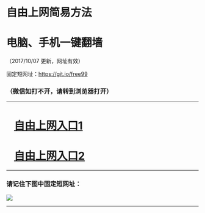 ﻿# 自由上网简易方法

# 电脑、手机一键翻墙

（2017/10/07 更新，网址有效）

固定短网址：https://git.io/free99

### （微信如打不开，请转到浏览器打开）


***





# &nbsp;&nbsp; <a href="http://ft701429423.fwq-tz-1001.info/fwqtz01.html?t=100700119642 " target="_blank">自由上网入口1</a>
# &nbsp;&nbsp; <a href="http://ft2241127530.fwq-tz-1002.info/fwqtz02.html?t=100700121260 " target="_blank">自由上网入口2</a>
***

### 请记住下图中固定短网址：

<img src="https://s3-us-west-2.amazonaws.com/fwq-1001/yjfq-20170905okok.png" /> 


***

